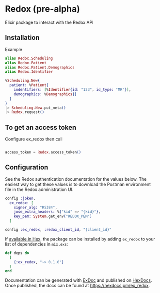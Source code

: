 # Redox (pre-alpha)

Elixir package to interact with the Redox API

## Installation

Example

```elixir
alias Redox.Scheduling
alias Redox.Patient
alias Redox.Patient.Demographics
alias Redox.Identifier

%Scheduling.New{
  patient: %Patient{
    indentifiers: [%Identifier{id: "123", id_type: "MR"}],
    demographics: %Demographics{}
  }
}
|> Scheduling.New.put_meta()
|> Redox.request()
```

## To get an access token

Configure ex_redox then call

```elixir

access_token = Redox.access_token()

```

## Configuration

See the Redox authentication documentation for the values below. The easiest way to get these values is to download the Postman environment file in the Redox administration UI. 

```elixir 
config :joken,
  ex_redox: [
    signer_alg: "RS384",
    jose_extra_headers: %{"kid" => "{kid}"},
    key_pem: System.get_env("REDOX_PEM")
  ]

config :ex_redox, :redox_client_id, "{client_id}"
```

If [available in Hex](https://hex.pm/docs/publish), the package can be installed
by adding `ex_redox` to your list of dependencies in `mix.exs`:

```elixir
def deps do
  [
    {:ex_redox, "~> 0.1.0"}
  ]
end
```

Documentation can be generated with [ExDoc](https://github.com/elixir-lang/ex_doc)
and published on [HexDocs](https://hexdocs.pm). Once published, the docs can
be found at <https://hexdocs.pm/ex_redox>.

